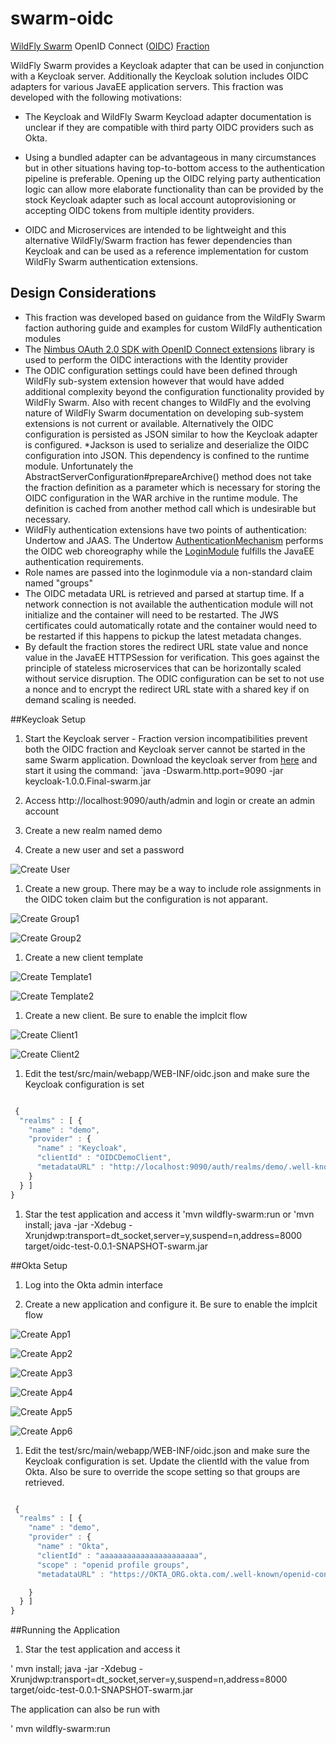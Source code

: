 # swarm-oidc
[WildFly Swarm](http://wildfly-swarm.io/) OpenID Connect ([OIDC](http://openid.net/connect/)) [Fraction](https://wildfly-swarm.gitbooks.io/wildfly-swarm-users-guide/content/fraction_authoring.html)

WildFly Swarm provides a Keycloak adapter that can be used in conjunction with a Keycloak server. Additionally the Keycloak solution includes OIDC adapters for various JavaEE application servers. This fraction was developed with the following motivations:
 * The Keycloak and WildFly Swarm Keycload adapter documentation is unclear if they are compatible with third party OIDC providers such as Okta.
 * Using a bundled adapter can be advantageous in many circumstances but in other situations having top-to-bottom access to the authentication pipeline is preferable. Opening up the OIDC relying party authentication logic can allow more elaborate functionality than can be provided by the stock Keycloak adapter such as local account autoprovisioning or accepting OIDC tokens from multiple identity providers. 
 
 * OIDC and Microservices are intended to be lightweight and this alternative WildFly/Swarm fraction has fewer dependencies than Keycloak and can be used as a reference implementation for custom WildFly Swarm authentication extensions.
 
## Design Considerations
 
 * This fraction was developed based on guidance from the WildFly Swarm faction authoring guide and examples for custom WildFly authentication modules
 * The [Nimbus OAuth 2.0 SDK with OpenID Connect extensions](http://connect2id.com/products/nimbus-oauth-openid-connect-sdk) library is used to perform the OIDC interactions with the Identity provider 
 * The ODIC configuration settings could have been defined through  WildFly sub-system extension however that would have added additional complexity beyond the configuration functionality provided by WildFly Swarm. Also with recent changes to WildFly and the evolving nature of WildFly Swarm documentation on developing sub-system extensions is not current or available. Alternatively the OIDC configuration is persisted as JSON similar to how the Keycloak adapter is configured. 
 *Jackson is used to serialize and deserialize the OIDC configuration into JSON. This dependency is confined to the runtime module. Unfortunately the AbstractServerConfiguration#prepareArchive() method does not take the fraction definition as a parameter which is necessary for storing the OIDC configuration in the WAR archive in the runtime module. The definition is cached from another method call which is undesirable but necessary.
 * WildFly authentication extensions have two points of authentication: Undertow and JAAS. The Undertow [AuthenticationMechanism](https://github.com/undertow-io/undertow/blob/master/core/src/main/java/io/undertow/security/api/AuthenticationMechanism.java) performs the OIDC web choreography  while the [LoginModule](https://github.com/picketbox/picketbox/blob/master/security-jboss-sx/jbosssx/src/main/java/org/jboss/security/auth/spi/AbstractServerLoginModule.java) fulfills the JavaEE authentication requirements.
 * Role names are passed into the loginmodule via a non-standard claim named "groups"
 * The OIDC metadata URL is retrieved and parsed at startup time. If a network connection is not available the authentication module will not initialize and the container will need to be restarted. The JWS certificates could automatically rotate and the container would need to be restarted if this happens to pickup the latest metadata changes. 
 * By default the fraction stores the redirect URL state value and nonce value in the JavaEE HTTPSession for verification. This goes against the principle of stateless microservices that can be horizontally scaled without service disruption. The ODIC configuration can be set to not use a nonce and to encrypt the redirect URL state with a shared key if on demand scaling is needed. 
 
 ##Keycloak Setup
 
1. Start the Keycloak server - Fraction version incompatibilities prevent both the OIDC fraction and Keycloak server cannot be started in the same Swarm application. Download the keycloak server from [here](http://search.maven.org/remotecontent?filepath=org/wildfly/swarm/keycloak-server/1.0.1.Final/keycloak-server-1.0.1.Final.jar) and start it using the command:
`java -Dswarm.http.port=9090 -jar keycloak-1.0.0.Final-swarm.jar  
 
1. Access http://localhost:9090/auth/admin and login or create an admin account
 
1. Create a new realm named demo
 
1. Create a new user and set a password

![Create User](test/src/docs/user.png "New User")
 
1. Create a new group. There may be a way to include role assignments in the OIDC token claim but the configuration is not apparant.

![Create Group1](test/src/docs/group1.png)

![Create Group2](test/src/docs/group2.png)
 
1. Create a new client template

![Create Template1](test/src/docs/template1.png)

![Create Template2](test/src/docs/template2.png)
 
1. Create a new client. Be sure to enable the implcit flow
 
![Create Client1](test/src/docs/client1.png)

![Create Client2](test/src/docs/client2.png)
 
1. Edit the test/src/main/webapp/WEB-INF/oidc.json and make sure the Keycloak configuration is set

``` javascript

 {
  "realms" : [ {
    "name" : "demo",
    "provider" : {
      "name" : "Keycloak",
      "clientId" : "OIDCDemoClient",
      "metadataURL" : "http://localhost:9090/auth/realms/demo/.well-known/openid-configuration"
    }
  } ]
}

```
 
1. Star the test application and access it
'mvn wildfly-swarm:run 
or
'mvn install; java -jar -Xdebug -Xrunjdwp:transport=dt_socket,server=y,suspend=n,address=8000 target/oidc-test-0.0.1-SNAPSHOT-swarm.jar 
 

##Okta Setup  
1. Log into the Okta admin interface 
  
1. Create a new application and configure it. Be sure to enable the implcit flow 

![Create App1](test/src/docs/createApp1.png)

![Create App2](test/src/docs/createApp2.png)

![Create App3](test/src/docs/createApp3.png)

![Create App4](test/src/docs/createApp4.png)

![Create App5](test/src/docs/createApp5.png)

![Create App6](test/src/docs/createApp6.png)
 
 
1. Edit the test/src/main/webapp/WEB-INF/oidc.json and make sure the Keycloak configuration is set. Update the clientId with the value from Okta. Also be sure to override the scope setting so that groups are retrieved.

``` javascript

 {
  "realms" : [ {
    "name" : "demo",
    "provider" : {
      "name" : "Okta",
      "clientId" : "aaaaaaaaaaaaaaaaaaaaaa",
      "scope" : "openid profile groups",     
      "metadataURL" : "https://OKTA_ORG.okta.com/.well-known/openid-configuration"

    }
  } ]
}

``` 

##Running the Application
1. Star the test application and access it

' mvn install; java -jar -Xdebug -Xrunjdwp:transport=dt_socket,server=y,suspend=n,address=8000 target/oidc-test-0.0.1-SNAPSHOT-swarm.jar

The application can also be run with 

' mvn wildfly-swarm:run 
 
